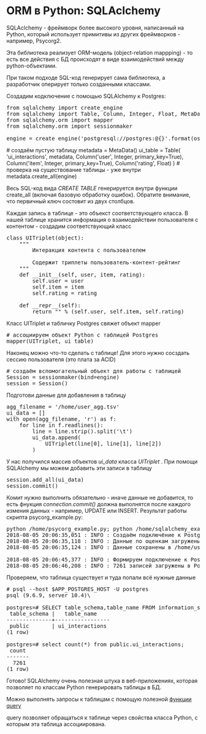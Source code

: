 # ORM в Python:  SQLAclchemy

SQLAclchemy - фреймворк более высокого уровня, написанный на Python, который использует примитивы из других фреймворков - например, Psycorg2.

Эта библиотека реализует ORM-модель (object-relation mappping) - то есть все действия с БД происходят в виде взаимодействий между python-объектами.

При таком подходе SQL-код генерирует сама библиотека, а разработчик оперирует только созданными классами.

Создадим кодключение с помощью SQLAlchemy к Postgres:

<pre>
from sqlalchemy import create_engine
from sqlalchemy import Table, Column, Integer, Float, MetaData
from sqlalchemy.orm import mapper
from sqlalchemy.orm import sessionmaker

engine = create_engine('postgresql://postgres:@{}'.format(os.environ['APP_POSTGRES_HOST']))
</pre

Теперь можно описать таблицу в виде класса python и создать её средствами SQLAlchemy

<pre>
# создаём пустую таблицу
metadata = MetaData()
ui_table = Table(
    'ui_interactions', metadata,
    Column('user', Integer, primary_key=True),
    Column('item', Integer, primary_key=True),
    Column('rating', Float)
)

# проверка на существование таблицы - уже внутри
metadata.create_all(engine)
</pre>

Весь SQL-код вида *CREATE TABLE*  генерируется внутри функции create_all (включая базовую обработку ошибок). Обратите внимание, что первичный ключ состовит из двух столбцов.

Каждая запись в таблице - это объекст соответствующего класса. В нашей таблице хранится информация о взаимодействии пользователя с контентом - создадим соответствующий класс
<pre>
class UITriplet(object):
    """
        Интеракция контента с пользователем

        Содержит триплеты пользователь-контент-рейтинг
    """
    def __init__(self, user, item, rating):
        self.user = user
        self.item = item
        self.rating = rating

    def __repr__(self):
        return "<User('%s','%s', '%s')>" % (self.user, self.item, self.rating)
</pre>

 Класс UITriplet и табличку Postgres свяжет объект mapper

<pre>
# ассоциируем объект Python с таблицей Postgres
mapper(UITriplet, ui_table)
</pre>

Наконец можно что-то сделать с таблице! Для этого нужно сосздать сессию пользователя (это плата за ACID)
<pre>
# создаём вспомогательный объект для работы с таблицей
Session = sessionmaker(bind=engine)
session = Session()
</pre>

Подготови данные для добавления в таблицу

<pre>
agg_filename = '/home/user_agg.tsv'
ui_data = []
with open(agg_filename, 'r') as f:
    for line in f.readlines():
        line = line.strip().split('\t')
        ui_data.append(
            UITriplet(line[0], line[1], line[2])
        )
</pre>

У нас получился массив объектов *ui_data* класса *UITriplet* . При помощи SQLAlchemy мы можем добавить эти записи в таблицу
<pre>
session.add_all(ui_data)
session.commit()
</pre>

Комит нужно выполнить обязательно - иначе данные не добавится, то есть фнукция *connection.commit()* должна выполнятся после каждого измения данных - например, UPDATE или INSERT.
Результат работы скрипта psycorg_example.py:

<pre>
python /home/psycorg_example.py; python /home/sqlalchemy_example.py
2018-08-05 20:06:35,051 : INFO : Создаём подключёние к Postgres
2018-08-05 20:06:35,118 : INFO : Данные по оценкам загружены из Postgres
2018-08-05 20:06:35,124 : INFO : Данные сохранены в /home/user_agg.tsv

2018-08-05 20:06:45,377 : INFO : Формируем подключение к Postgres через SQLAlchemy
2018-08-05 20:06:46,208 : INFO : 7261 записей загружены в Postgres
</pre>

Проверяем, что таблица существует и туда попали всё нужные данные
<pre>
# psql --host $APP_POSTGRES_HOST -U postgres
psql (9.6.9, server 10.4)\

postgres=# SELECT table_schema,table_name FROM information_schema.tables WHERE table_name='ui_interactions';
 table_schema |   table_name
--------------+-----------------
 public       | ui_interactions
(1 row)

postgres=# select count(*) from public.ui_interactions;
 count
-------
  7261
(1 row)
</pre>

Готово! SQLAlchemy очень полезная штука в веб-приложениях, которая позволяет по классам Python генерировать таблицы в БД.

Можно выполнять запросы к таблицам с помощую полезной [функции query](http://docs.sqlalchemy.org/en/latest/orm/query.html)

query позволяет обращаться к таблице через свойства класса Python, с которым эта таблица ассоциирована.

<pre>

</pre>
